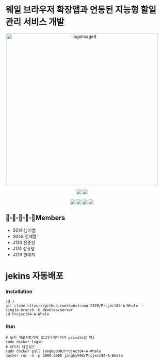 # 웨일 브라우저 확장앱과 연동된 지능형 할일관리 서비스 개발

<p align="center">
  <img width="500" alt="logoImage4" src="https://media2.pl/g/750/72257.jpg">
</p>

<p align="center">
  <img src="https://img.shields.io/badge/swift-v5.1-orange?logo=swift" />
  <img src="https://img.shields.io/badge/xcode-v12.1-blue?logo=xcode" />
</p>
<p align="center">
  <img src="https://img.shields.io/badge/react-17.0.1-9cf?logo=react" />
  <img src="https://img.shields.io/badge/node.js-v12.19.0-green?logo=node.js" />
  <img src="https://img.shields.io/badge/javascript-ES6+-yellow?logo=javascript" />
  <img src="https://img.shields.io/badge/mysql-v5.7.32-blue?logo=mysql" />
</p>

## 👦▫👨▫🧒▫👦▫👩Members
- S014 남기범
- S048 전재열
- J130 윤준성
- J174 장규영
- J216 한예지

# jekins 자동배포

### Installation

```
cd /
git clone https://github.com/boostcamp-2020/Project04-A-Whale --single-branch -b develop/server
cd Project04-A-Whale
```

### Run

```
# 도커 레포지토리에 로그인(이미지가 private일 때)
sudo docker login
# 이미지 다운로드
sudo docker pull jangky000/Project04-A-Whale
docker run -d -p 3000:3000 jangky000/Project04-A-Whale

